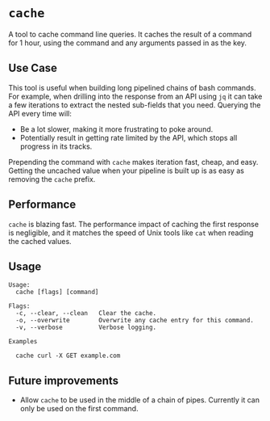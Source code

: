 # `cache`

A tool to cache command line queries. It caches the result of a command for 1 hour, using the command and any arguments passed in as the key.

## Use Case

This tool is useful when building long pipelined chains of bash commands. For example, when drilling into the response from an API using `jq` it can take a few iterations to extract the nested sub-fields that you need. Querying the API every time will:
- Be a lot slower, making it more frustrating to poke around.
- Potentially result in getting rate limited by the API, which stops all progress in its tracks. 

Prepending the command with `cache` makes iteration fast, cheap, and easy. Getting the uncached value when your pipeline is built up is as easy as removing the `cache` prefix.

## Performance

`cache` is blazing fast. The performance impact of caching the first response is negligible, and it matches the speed of Unix tools like `cat` when reading the cached values. 

## Usage

```
Usage:
  cache [flags] [command]

Flags:
  -c, --clear, --clean   Clear the cache.
  -o, --overwrite        Overwrite any cache entry for this command.
  -v, --verbose          Verbose logging.

Examples

  cache curl -X GET example.com
```

## Future improvements
- Allow `cache` to be used in the middle of a chain of pipes. Currently it can only be used on the first command.

